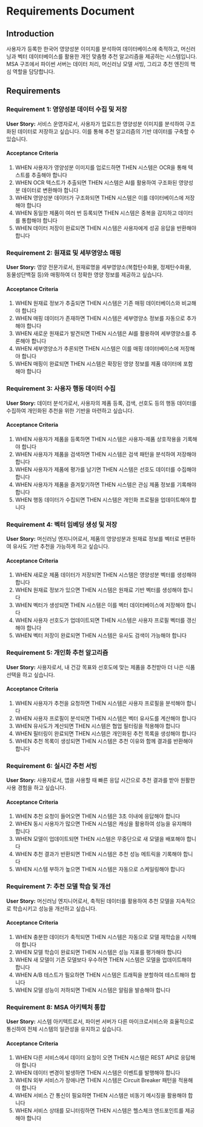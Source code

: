 # Requirements Document

## Introduction

사용자가 등록한 한국어 영양성분 이미지를 분석하여 데이터베이스에 축적하고, 머신러닝과 벡터 데이터베이스를 활용한 개인 맞춤형 추천 알고리즘을 제공하는 시스템입니다. MSA 구조에서 파이썬 서버는 데이터 처리, 머신러닝 모델 서빙, 그리고 추천 엔진의 핵심 역할을 담당합니다.

## Requirements

### Requirement 1: 영양성분 데이터 수집 및 저장

**User Story:** 서비스 운영자로서, 사용자가 업로드한 영양성분 이미지를 분석하여 구조화된 데이터로 저장하고 싶습니다. 이를 통해 추천 알고리즘의 기반 데이터를 구축할 수 있습니다.

#### Acceptance Criteria

1. WHEN 사용자가 영양성분 이미지를 업로드하면 THEN 시스템은 OCR을 통해 텍스트를 추출해야 합니다
2. WHEN OCR 텍스트가 추출되면 THEN 시스템은 AI를 활용하여 구조화된 영양성분 데이터로 변환해야 합니다
3. WHEN 영양성분 데이터가 구조화되면 THEN 시스템은 이를 데이터베이스에 저장해야 합니다
4. WHEN 동일한 제품이 여러 번 등록되면 THEN 시스템은 중복을 감지하고 데이터를 통합해야 합니다
5. WHEN 데이터 저장이 완료되면 THEN 시스템은 사용자에게 성공 응답을 반환해야 합니다

### Requirement 2: 원재료 및 세부영양소 매핑

**User Story:** 영양 전문가로서, 원재료명을 세부영양소(복합탄수화물, 정제탄수화물, 동물성단백질 등)와 매핑하여 더 정확한 영양 정보를 제공하고 싶습니다.

#### Acceptance Criteria

1. WHEN 원재료 정보가 추출되면 THEN 시스템은 기존 매핑 데이터베이스와 비교해야 합니다
2. WHEN 매핑 데이터가 존재하면 THEN 시스템은 세부영양소 정보를 자동으로 추가해야 합니다
3. WHEN 새로운 원재료가 발견되면 THEN 시스템은 AI를 활용하여 세부영양소를 추론해야 합니다
4. WHEN 세부영양소가 추론되면 THEN 시스템은 이를 매핑 데이터베이스에 저장해야 합니다
5. WHEN 매핑이 완료되면 THEN 시스템은 확장된 영양 정보를 제품 데이터에 포함해야 합니다

### Requirement 3: 사용자 행동 데이터 수집

**User Story:** 데이터 분석가로서, 사용자의 제품 등록, 검색, 선호도 등의 행동 데이터를 수집하여 개인화된 추천을 위한 기반을 마련하고 싶습니다.

#### Acceptance Criteria

1. WHEN 사용자가 제품을 등록하면 THEN 시스템은 사용자-제품 상호작용을 기록해야 합니다
2. WHEN 사용자가 제품을 검색하면 THEN 시스템은 검색 패턴을 분석하여 저장해야 합니다
3. WHEN 사용자가 제품에 평가를 남기면 THEN 시스템은 선호도 데이터를 수집해야 합니다
4. WHEN 사용자가 제품을 즐겨찾기하면 THEN 시스템은 관심 제품 정보를 기록해야 합니다
5. WHEN 행동 데이터가 수집되면 THEN 시스템은 개인화 프로필을 업데이트해야 합니다

### Requirement 4: 벡터 임베딩 생성 및 저장

**User Story:** 머신러닝 엔지니어로서, 제품의 영양성분과 원재료 정보를 벡터로 변환하여 유사도 기반 추천을 가능하게 하고 싶습니다.

#### Acceptance Criteria

1. WHEN 새로운 제품 데이터가 저장되면 THEN 시스템은 영양성분 벡터를 생성해야 합니다
2. WHEN 원재료 정보가 있으면 THEN 시스템은 원재료 기반 벡터를 생성해야 합니다
3. WHEN 벡터가 생성되면 THEN 시스템은 이를 벡터 데이터베이스에 저장해야 합니다
4. WHEN 사용자 선호도가 업데이트되면 THEN 시스템은 사용자 프로필 벡터를 갱신해야 합니다
5. WHEN 벡터 저장이 완료되면 THEN 시스템은 유사도 검색이 가능해야 합니다

### Requirement 5: 개인화 추천 알고리즘

**User Story:** 사용자로서, 내 건강 목표와 선호도에 맞는 제품을 추천받아 더 나은 식품 선택을 하고 싶습니다.

#### Acceptance Criteria

1. WHEN 사용자가 추천을 요청하면 THEN 시스템은 사용자 프로필을 분석해야 합니다
2. WHEN 사용자 프로필이 분석되면 THEN 시스템은 벡터 유사도를 계산해야 합니다
3. WHEN 유사도가 계산되면 THEN 시스템은 협업 필터링을 적용해야 합니다
4. WHEN 필터링이 완료되면 THEN 시스템은 개인화된 추천 목록을 생성해야 합니다
5. WHEN 추천 목록이 생성되면 THEN 시스템은 추천 이유와 함께 결과를 반환해야 합니다

### Requirement 6: 실시간 추천 서빙

**User Story:** 사용자로서, 앱을 사용할 때 빠른 응답 시간으로 추천 결과를 받아 원활한 사용 경험을 하고 싶습니다.

#### Acceptance Criteria

1. WHEN 추천 요청이 들어오면 THEN 시스템은 3초 이내에 응답해야 합니다
2. WHEN 동시 사용자가 많으면 THEN 시스템은 캐싱을 활용하여 성능을 유지해야 합니다
3. WHEN 모델이 업데이트되면 THEN 시스템은 무중단으로 새 모델을 배포해야 합니다
4. WHEN 추천 결과가 반환되면 THEN 시스템은 추천 성능 메트릭을 기록해야 합니다
5. WHEN 시스템 부하가 높으면 THEN 시스템은 자동으로 스케일링해야 합니다

### Requirement 7: 추천 모델 학습 및 개선

**User Story:** 머신러닝 엔지니어로서, 축적된 데이터를 활용하여 추천 모델을 지속적으로 학습시키고 성능을 개선하고 싶습니다.

#### Acceptance Criteria

1. WHEN 충분한 데이터가 축적되면 THEN 시스템은 자동으로 모델 재학습을 시작해야 합니다
2. WHEN 모델 학습이 완료되면 THEN 시스템은 성능 지표를 평가해야 합니다
3. WHEN 새 모델이 기존 모델보다 우수하면 THEN 시스템은 모델을 업데이트해야 합니다
4. WHEN A/B 테스트가 필요하면 THEN 시스템은 트래픽을 분할하여 테스트해야 합니다
5. WHEN 모델 성능이 저하되면 THEN 시스템은 알림을 발송해야 합니다

### Requirement 8: MSA 아키텍처 통합

**User Story:** 시스템 아키텍트로서, 파이썬 서버가 다른 마이크로서비스와 효율적으로 통신하여 전체 시스템의 일관성을 유지하고 싶습니다.

#### Acceptance Criteria

1. WHEN 다른 서비스에서 데이터 요청이 오면 THEN 시스템은 REST API로 응답해야 합니다
2. WHEN 데이터 변경이 발생하면 THEN 시스템은 이벤트를 발행해야 합니다
3. WHEN 외부 서비스가 장애나면 THEN 시스템은 Circuit Breaker 패턴을 적용해야 합니다
4. WHEN 서비스 간 통신이 필요하면 THEN 시스템은 비동기 메시징을 활용해야 합니다
5. WHEN 서비스 상태를 모니터링하면 THEN 시스템은 헬스체크 엔드포인트를 제공해야 합니다